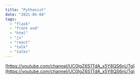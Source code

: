 ```yaml
---
title: "Pythonist"
date: "2021-05-04"
tags:
  - "flask"
  - "front end"
  - "html"
  - "js"
  - "react"
  - "talk"
  - "talks"
---
```


[https://youtube.com/channel/UC0IgZ6S1TdA_x5Y8QS6nUTg](https://youtube.com/channel/UC0IgZ6S1TdA_x5Y8QS6nUTg)
